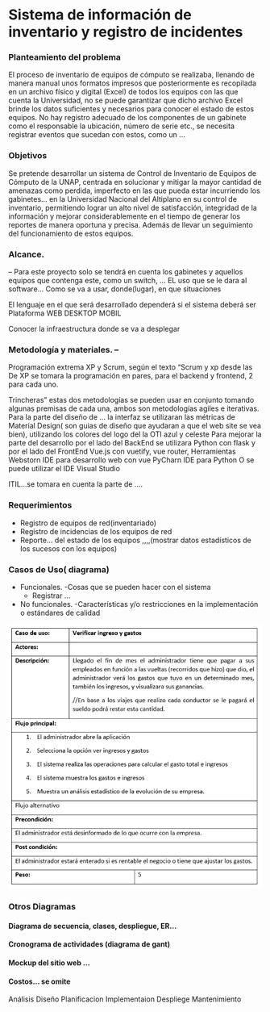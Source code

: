 # Sistema de información de inventario y registro de incidentes

### Planteamiento del problema

El proceso de inventario de equipos de cómputo se realizaba, llenando de manera manual unos formatos impresos que posteriormente es recopilada en un archivo físico y digital (Excel) de todos los equipos con las que cuenta la Universidad, no se puede garantizar que dicho archivo Excel brinde los datos suficientes y necesarios para conocer el estado de estos equipos.
No hay registro adecuado de los componentes de un gabinete como el responsable la ubicación, número de serie etc., se necesita registrar eventos que sucedan con estos, como un …


### Objetivos
Se pretende desarrollar un sistema de Control de Inventario de Equipos de Cómputo de la UNAP, centrada en solucionar y mitigar la mayor cantidad de amenazas como perdida, imperfecto en las que pueda estar incurriendo los gabinetes… en la Universidad Nacional del Altiplano en su control de inventario, permitiendo lograr un alto nivel de satisfacción, integridad de la información y mejorar considerablemente en el tiempo de generar los reportes de manera oportuna y precisa.
Además de llevar un seguimiento del funcionamiento de estos equipos.


### Alcance. 
– Para este proyecto solo se tendrá en cuenta los gabinetes y aquellos equipos que contenga este, como un switch, …
EL uso que se le dara al software…
Como se va a usar, donde(lugar), en que situaciones

El lenguaje en el que será desarrollado dependerá si el sistema deberá ser
Plataforma 
WEB
DESKTOP
MOBIL

Conocer la infraestructura donde se va a desplegar


### Metodología y materiales. – 
Programación extrema XP y Scrum, según el texto “Scrum y xp desde las
De XP se tomara la programación en pares, para el backend y frontend, 2 para cada uno.

Trincheras” estas dos metodologías se pueden usar en conjunto tomando algunas premisas de cada una, ambos son metodologías agiles e iterativas.
Para la parte del diseño de … la interfaz se utilizaran las métricas de Material Design( son guias de diseño que ayudaran a que el web site se vea bien), utilizando los colores del logo del la OTI azul y celeste
Para mejorar la parte del desarrollo por el lado del BackEnd se utilizara Python con flask y por el lado del FrontEnd Vue.js con vuetify, vue router, 
Herramientas 
Webstorn IDE para desarrollo web con vue
PyCharn IDE para Python
O se puede utilizar el IDE Visual Studio 


ITIL…se tomara en cuenta la parte de ….

### Requerimientos
* Registro de equipos de red(inventariado)
* Registro de incidencias de los equipos de red
* Reporte… del estado de los equipos ,,,,(mostrar datos estadísticos de los sucesos con los equipos)

### Casos de Uso( diagrama)

* Funcionales. -Cosas que se pueden hacer con el sistema
    * Registrar ...
* No funcionales. -Características y/o restricciones en la implementación o estándares de calidad

![Detalle de caso de uso](img/descripcion_caso_de_uso.PNG)


### Otros Diagramas
#### Diagrama de secuencia, clases, despliegue, ER…
#### Cronograma de actividades (diagrama de gant)
#### Mockup del sitio web …
#### Costos… se omite





Análisis
Diseño
Planificacion
Implementaion
Despliege
Mantenimiento

